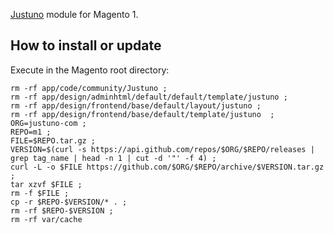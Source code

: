 [Justuno](https://www.justuno.com) module for Magento 1.

## How to install or update
Execute in the Magento root directory:
```
rm -rf app/code/community/Justuno ;
rm -rf app/design/adminhtml/default/default/template/justuno ;
rm -rf app/design/frontend/base/default/layout/justuno ;
rm -rf app/design/frontend/base/default/template/justuno  ;
ORG=justuno-com ;
REPO=m1 ;
FILE=$REPO.tar.gz ;
VERSION=$(curl -s https://api.github.com/repos/$ORG/$REPO/releases | grep tag_name | head -n 1 | cut -d '"' -f 4) ;
curl -L -o $FILE https://github.com/$ORG/$REPO/archive/$VERSION.tar.gz ;
tar xzvf $FILE ;
rm -f $FILE ;
cp -r $REPO-$VERSION/* . ;
rm -rf $REPO-$VERSION ;
rm -rf var/cache
```
